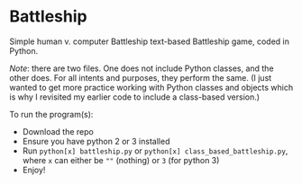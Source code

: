 # Battleship
Simple human v. computer Battleship text-based Battleship game, coded in Python.

*Note*: there are two files. One does not include Python classes, and the other does. For all intents and purposes, they perform the same. (I just wanted to get more practice working with Python classes and objects which is why I revisited my earlier code to include a class-based version.)

To run the program(s):
- Download the repo
- Ensure you have python 2 or 3 installed
- Run ```python[x] battleship.py``` or ```python[x] class_based_battleship.py```, where ```x``` can either be ```""``` (nothing) or ```3``` (for python 3)
- Enjoy!
